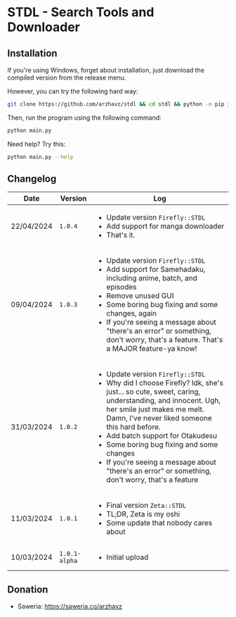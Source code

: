 <div>
	<h1>STDL - Search Tools and Downloader</h1>
</div>
<div>
	<h2>Installation</h2>
	<p>If you're using Windows, forget about installation, just download the compiled version from the release menu.</p>
	<p>However, you can try the following hard way:</p>

```sh
git clone https://github.com/arzhavz/stdl && cd stdl && python -m pip install -r requirements.txt -U
```

<p>Then, run the program using the following command:</p>

```sh
python main.py
```

<p>Need help? Try this:</p>

```sh
python main.py --help
```

</div>
<div>
	<h2>Changelog</h2>
	<table>
		<thead>
			<tr>
				<th>Date</th>
				<th>Version</th>
				<th>Log</th>
			</tr>
		</thead>
		<tbody>
			<tr>
				<td>22/04/2024</td>
				<td><code>1.0.4</code></td>
				<td>
					<ul>
						<li>Update version <code>Firefly::STDL</code></li>
						<li>Add support for manga downloader</li>
						<li>That's it.</li>
					</ul>
				</td>
			</tr>
			<tr>
				<td>09/04/2024</td>
				<td><code>1.0.3</code></td>
				<td>
					<ul>
						<li>Update version <code>Firefly::STDL</code></li>
						<li>Add support for Samehadaku, including anime, batch, and episodes</li>
						<li>Remove unused GUI</li>
						<li>Some boring bug fixing and some changes, again</li>
						<li>If you're seeing a message about "there's an error" or something, don't worry, that's a feature. That's a MAJOR feature-ya know!</li>
					</ul>
				</td>
			</tr>
			<tr>
				<td>31/03/2024</td>
				<td><code>1.0.2</code></td>
				<td>
					<ul>
						<li>Update version <code>Firefly::STDL</code></li>
						<li>Why did I choose Firefly? Idk, she's just... so cute, sweet, caring, understanding, and innocent. Ugh, her smile just makes me melt. Damn, I've never liked someone this hard before.</li>
						<li>Add batch support for Otakudesu</li>
						<li>Some boring bug fixing and some changes</li>
						<li>If you're seeing a message about "there's an error" or something, don't worry, that's a feature</li>
					</ul>
				</td>
			</tr>
			<tr>
				<td>11/03/2024</td>
				<td><code>1.0.1</code></td>
				<td>
					<ul>
						<li>Final version <code>Zeta::STDL</code></li>
						<li>TL;DR, Zeta is my oshi</li>
						<li>Some update that nobody cares about</li>
					</ul>
				</td>
			</tr>
			<tr>
				<td>10/03/2024</td>
				<td><code>1.0.1-alpha</code></td>
				<td>
					<ul>
						<li>Initial upload</li>
					</ul>
				</td>
			</tr>
		</tbody>
	</table>
</div>
<div>
	<h2>Donation</h2>
	<ul>
		<li>Saweria: <a href="https://saweria.co/arzhavz">https://saweria.co/arzhavz</a></li>
	</ul>
</div>

